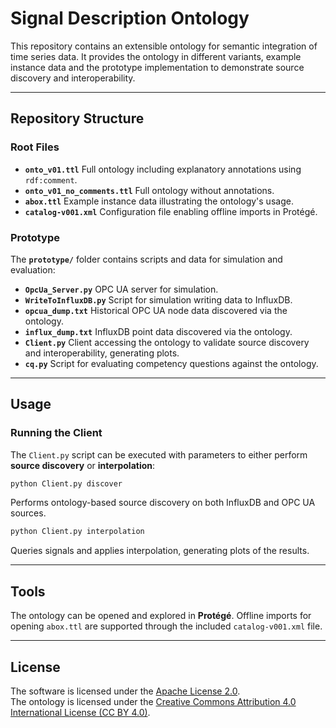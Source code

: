 # Signal Description Ontology

This repository contains an extensible ontology for semantic integration of time series data. 
It provides the ontology in different variants, example instance data and the prototype implementation to demonstrate source discovery and interoperability.

---

## Repository Structure

### Root Files

- **`onto_v01.ttl`** 
  Full ontology including explanatory annotations using `rdf:comment`. 
- **`onto_v01_no_comments.ttl`** 
  Full ontology without annotations. 
- **`abox.ttl`** 
  Example instance data illustrating the ontology's usage. 
- **`catalog-v001.xml`** 
  Configuration file enabling offline imports in Protégé. 

### Prototype

The **`prototype/`** folder contains scripts and data for simulation and evaluation:

- **`OpcUa_Server.py`** 
  OPC UA server for simulation. 
- **`WriteToInfluxDB.py`** 
  Script for simulation writing data to InfluxDB. 
- **`opcua_dump.txt`** 
  Historical OPC UA node data discovered via the ontology. 
- **`influx_dump.txt`** 
  InfluxDB point data discovered via the ontology. 
- **`Client.py`** 
  Client accessing the ontology to validate source discovery and interoperability, generating plots. 
- **`cq.py`** 
  Script for evaluating competency questions against the ontology. 

---

## Usage

### Running the Client

The `Client.py` script can be executed with parameters to either perform **source discovery** or **interpolation**:

```bash
python Client.py discover
```
Performs ontology-based source discovery on both InfluxDB and OPC UA sources.

```bash
python Client.py interpolation
```
Queries signals and applies interpolation, generating plots of the results.

---

## Tools

The ontology can be opened and explored in **Protégé**. 
Offline imports for opening `abox.ttl` are supported through the included `catalog-v001.xml` file. 

---

## License

The software is licensed under the [Apache License 2.0](https://www.apache.org/licenses/LICENSE-2.0).  
The ontology is licensed under the [Creative Commons Attribution 4.0 International License (CC BY 4.0)](https://creativecommons.org/licenses/by/4.0).
